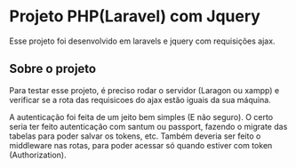 # Projeto PHP(Laravel) com Jquery

Esse projeto foi desenvolvido em laravels e jquery com requisições ajax.

## Sobre o projeto

Para testar esse projeto, é preciso rodar o servidor (Laragon ou xampp) e verificar se a rota das requisicoes do ajax estão iguais da sua máquina.

A autenticação foi feita de um jeito bem simples (E não seguro). O certo seria ter feito autenticação com santum ou passport, fazendo o migrate das tabelas para poder salvar os tokens, etc. Também deveria ser feito o middleware nas rotas, para poder acessar só quando estiver com token (Authorization).

